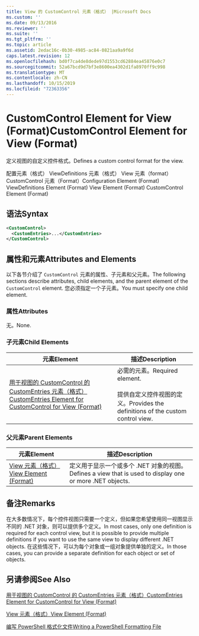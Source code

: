 ```yaml
---
title: View 的 CustomControl 元素（格式） |Microsoft Docs
ms.custom: ''
ms.date: 09/13/2016
ms.reviewer: ''
ms.suite: ''
ms.tgt_pltfrm: ''
ms.topic: article
ms.assetid: 2edac16c-0b30-4985-ac84-0821aa9a9f6d
caps.latest.revision: 12
ms.openlocfilehash: bd0f7ca4de8dede97d1553cd62884ea45876e0c7
ms.sourcegitcommit: 52a67bcd9d7bf3e8600ea4302d1fa8970ff9c998
ms.translationtype: MT
ms.contentlocale: zh-CN
ms.lasthandoff: 10/15/2019
ms.locfileid: "72363356"
---
```

# <a name="customcontrol-element-for-view-format"></a><span data-ttu-id="d66c4-102">CustomControl Element for View (Format)</span><span class="sxs-lookup"><span data-stu-id="d66c4-102">CustomControl Element for View (Format)</span></span>

<span data-ttu-id="d66c4-103">定义视图的自定义控件格式。</span><span class="sxs-lookup"><span data-stu-id="d66c4-103">Defines a custom control format for the view.</span></span>

<span data-ttu-id="d66c4-104">配置元素（格式） ViewDefinitions 元素（格式） View 元素（format） CustomControl 元素（Format）</span><span class="sxs-lookup"><span data-stu-id="d66c4-104">Configuration Element (Format) ViewDefinitions Element (Format) View Element (Format) CustomControl Element (Format)</span></span>

## <a name="syntax"></a><span data-ttu-id="d66c4-105">语法</span><span class="sxs-lookup"><span data-stu-id="d66c4-105">Syntax</span></span>

```xml
<CustomControl>
  <CustomEntries>...</CustomEntries>
</CustomControl>
```

## <a name="attributes-and-elements"></a><span data-ttu-id="d66c4-106">属性和元素</span><span class="sxs-lookup"><span data-stu-id="d66c4-106">Attributes and Elements</span></span>

<span data-ttu-id="d66c4-107">以下各节介绍了 `CustomControl` 元素的属性、子元素和父元素。</span><span class="sxs-lookup"><span data-stu-id="d66c4-107">The following sections describe attributes, child elements, and the parent element of the `CustomControl` element.</span></span> <span data-ttu-id="d66c4-108">您必须指定一个子元素。</span><span class="sxs-lookup"><span data-stu-id="d66c4-108">You must specify one child element.</span></span>

### <a name="attributes"></a><span data-ttu-id="d66c4-109">属性</span><span class="sxs-lookup"><span data-stu-id="d66c4-109">Attributes</span></span>

<span data-ttu-id="d66c4-110">无。</span><span class="sxs-lookup"><span data-stu-id="d66c4-110">None.</span></span>

### <a name="child-elements"></a><span data-ttu-id="d66c4-111">子元素</span><span class="sxs-lookup"><span data-stu-id="d66c4-111">Child Elements</span></span>

|<span data-ttu-id="d66c4-112">元素</span><span class="sxs-lookup"><span data-stu-id="d66c4-112">Element</span></span>|<span data-ttu-id="d66c4-113">描述</span><span class="sxs-lookup"><span data-stu-id="d66c4-113">Description</span></span>|
|-------------|-----------------|
|[<span data-ttu-id="d66c4-114">用于视图的 CustomControl 的 CustomEntries 元素（格式）</span><span class="sxs-lookup"><span data-stu-id="d66c4-114">CustomEntries Element for CustomControl for View (Format)</span></span>](./customentries-element-for-customcontrol-for-view-format.md)|<span data-ttu-id="d66c4-115">必需的元素。</span><span class="sxs-lookup"><span data-stu-id="d66c4-115">Required element.</span></span><br /><br /> <span data-ttu-id="d66c4-116">提供自定义控件视图的定义。</span><span class="sxs-lookup"><span data-stu-id="d66c4-116">Provides the definitions of the custom control view.</span></span>|

### <a name="parent-elements"></a><span data-ttu-id="d66c4-117">父元素</span><span class="sxs-lookup"><span data-stu-id="d66c4-117">Parent Elements</span></span>

|<span data-ttu-id="d66c4-118">元素</span><span class="sxs-lookup"><span data-stu-id="d66c4-118">Element</span></span>|<span data-ttu-id="d66c4-119">描述</span><span class="sxs-lookup"><span data-stu-id="d66c4-119">Description</span></span>|
|-------------|-----------------|
|[<span data-ttu-id="d66c4-120">View 元素（格式）</span><span class="sxs-lookup"><span data-stu-id="d66c4-120">View Element (Format)</span></span>](./view-element-format.md)|<span data-ttu-id="d66c4-121">定义用于显示一个或多个 .NET 对象的视图。</span><span class="sxs-lookup"><span data-stu-id="d66c4-121">Defines a view that is used to display one or more .NET objects.</span></span>|

## <a name="remarks"></a><span data-ttu-id="d66c4-122">备注</span><span class="sxs-lookup"><span data-stu-id="d66c4-122">Remarks</span></span>

<span data-ttu-id="d66c4-123">在大多数情况下，每个控件视图只需要一个定义，但如果您希望使用同一视图显示不同的 .NET 对象，则可以提供多个定义。</span><span class="sxs-lookup"><span data-stu-id="d66c4-123">In most cases, only one definition is required for each control view, but it is possible to provide multiple definitions if you want to use the same view to display different .NET objects.</span></span> <span data-ttu-id="d66c4-124">在这些情况下，可以为每个对象或一组对象提供单独的定义。</span><span class="sxs-lookup"><span data-stu-id="d66c4-124">In those cases, you can provide a separate definition for each object or set of objects.</span></span>

## <a name="see-also"></a><span data-ttu-id="d66c4-125">另请参阅</span><span class="sxs-lookup"><span data-stu-id="d66c4-125">See Also</span></span>

[<span data-ttu-id="d66c4-126">用于视图的 CustomControl 的 CustomEntries 元素（格式）</span><span class="sxs-lookup"><span data-stu-id="d66c4-126">CustomEntries Element for CustomControl for View (Format)</span></span>](./customentries-element-for-customcontrol-for-view-format.md)

[<span data-ttu-id="d66c4-127">View 元素（格式）</span><span class="sxs-lookup"><span data-stu-id="d66c4-127">View Element (Format)</span></span>](./view-element-format.md)

[<span data-ttu-id="d66c4-128">编写 PowerShell 格式化文件</span><span class="sxs-lookup"><span data-stu-id="d66c4-128">Writing a PowerShell Formatting File</span></span>](./writing-a-powershell-formatting-file.md)
